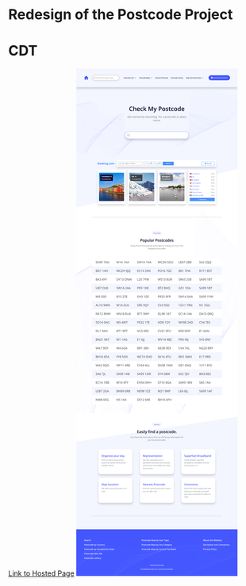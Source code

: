 # Redesign of the Postcode Project

# CDT

[Link to Hosted Page](https://postcode-alpha.vercel.app/)
<img src="./src/assets/img/Abimbola Ashonibare.png">